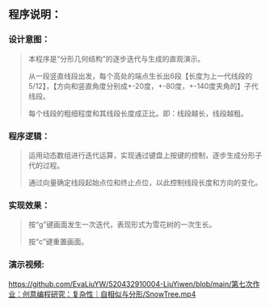 程序说明：
-------

### 设计意图：

  > 本程序是“分形几何结构”的逐步迭代与生成的直观演示。
  > 
  >从一段竖直线段出发，每个高处的端点生长出6段【长度为上一代线段的5/12】，【方向和竖直角度分别成+-20度，+-80度，+-140度夹角的】子代线段。
  >
  >每个线段的粗细程度和其线段长度成正比。即：线段越长，线段越粗。
  


### 程序逻辑：
 >运用动态数组进行迭代运算，实现通过键盘上按键的控制，逐步生成分形子代的过程。
 >
 >通过向量确定线段起始点位和终止点位，以此控制线段长度和方向的变化。



### 实现效果：
 
  > 按“g”键画面发生一次迭代，表现形式为雪花树的一次生长。
  > 
  > 按“c”键重置画面。




### 演示视频:

https://github.com/EvaLiuYW/520432910004-LiuYiwen/blob/main/第七次作业：创意编程研究：复杂性｜自相似与分形/SnowTree.mp4

